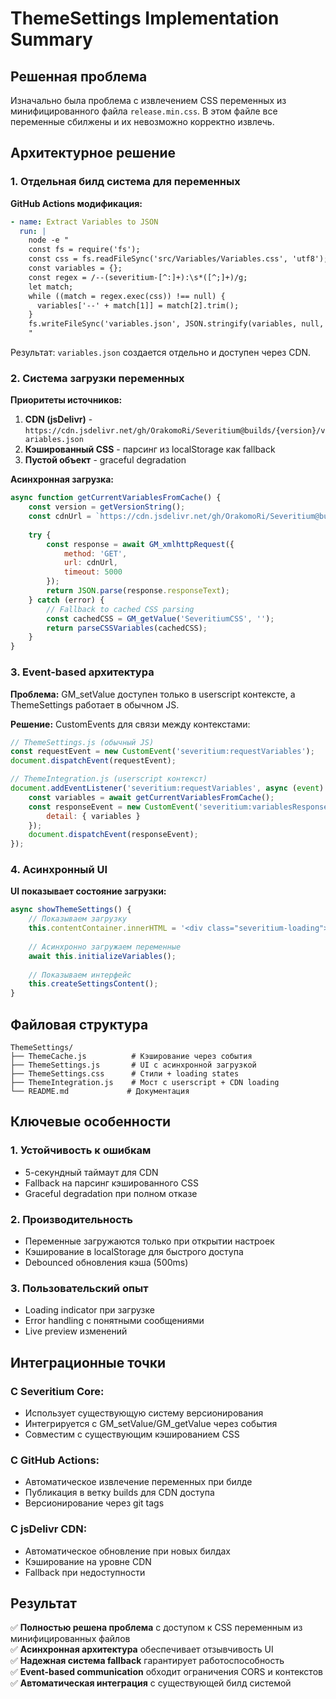 # ThemeSettings Implementation Summary

## Решенная проблема

Изначально была проблема с извлечением CSS переменных из минифицированного файла `release.min.css`. В этом файле все переменные сбилжены и их невозможно корректно извлечь.

## Архитектурное решение

### 1. Отдельная билд система для переменных

**GitHub Actions модификация:**
```yaml
- name: Extract Variables to JSON
  run: |
    node -e "
    const fs = require('fs');
    const css = fs.readFileSync('src/Variables/Variables.css', 'utf8');
    const variables = {};
    const regex = /--(severitium-[^:]+):\s*([^;]+)/g;
    let match;
    while ((match = regex.exec(css)) !== null) {
      variables['--' + match[1]] = match[2].trim();
    }
    fs.writeFileSync('variables.json', JSON.stringify(variables, null, 2));
    "
```

Результат: `variables.json` создается отдельно и доступен через CDN.

### 2. Система загрузки переменных

**Приоритеты источников:**
1. **CDN (jsDelivr)** - `https://cdn.jsdelivr.net/gh/OrakomoRi/Severitium@builds/{version}/variables.json`
2. **Кэшированный CSS** - парсинг из localStorage как fallback
3. **Пустой объект** - graceful degradation

**Асинхронная загрузка:**
```javascript
async function getCurrentVariablesFromCache() {
    const version = getVersionString();
    const cdnUrl = `https://cdn.jsdelivr.net/gh/OrakomoRi/Severitium@builds/${version}/variables.json`;
    
    try {
        const response = await GM_xmlhttpRequest({
            method: 'GET',
            url: cdnUrl,
            timeout: 5000
        });
        return JSON.parse(response.responseText);
    } catch (error) {
        // Fallback to cached CSS parsing
        const cachedCSS = GM_getValue('SeveritiumCSS', '');
        return parseCSSVariables(cachedCSS);
    }
}
```

### 3. Event-based архитектура

**Проблема:** GM_setValue доступен только в userscript контексте, а ThemeSettings работает в обычном JS.

**Решение:** CustomEvents для связи между контекстами:

```javascript
// ThemeSettings.js (обычный JS)
const requestEvent = new CustomEvent('severitium:requestVariables');
document.dispatchEvent(requestEvent);

// ThemeIntegration.js (userscript контекст)
document.addEventListener('severitium:requestVariables', async (event) => {
    const variables = await getCurrentVariablesFromCache();
    const responseEvent = new CustomEvent('severitium:variablesResponse', {
        detail: { variables }
    });
    document.dispatchEvent(responseEvent);
});
```

### 4. Асинхронный UI

**UI показывает состояние загрузки:**
```javascript
async showThemeSettings() {
    // Показываем загрузку
    this.contentContainer.innerHTML = '<div class="severitium-loading">Загрузка настроек темы...</div>';
    
    // Асинхронно загружаем переменные
    await this.initializeVariables();
    
    // Показываем интерфейс
    this.createSettingsContent();
}
```

## Файловая структура

```
ThemeSettings/
├── ThemeCache.js          # Кэширование через события
├── ThemeSettings.js       # UI с асинхронной загрузкой
├── ThemeSettings.css      # Стили + loading states
├── ThemeIntegration.js    # Мост с userscript + CDN loading
└── README.md             # Документация
```

## Ключевые особенности

### 1. Устойчивость к ошибкам
- 5-секундный таймаут для CDN
- Fallback на парсинг кэшированного CSS
- Graceful degradation при полном отказе

### 2. Производительность
- Переменные загружаются только при открытии настроек
- Кэширование в localStorage для быстрого доступа
- Debounced обновления кэша (500ms)

### 3. Пользовательский опыт
- Loading indicator при загрузке
- Error handling с понятными сообщениями
- Live preview изменений

## Интеграционные точки

### С Severitium Core:
- Использует существующую систему версионирования
- Интегрируется с GM_setValue/GM_getValue через события
- Совместим с существующим кэшированием CSS

### С GitHub Actions:
- Автоматическое извлечение переменных при билде
- Публикация в ветку builds для CDN доступа
- Версионирование через git tags

### С jsDelivr CDN:
- Автоматическое обновление при новых билдах
- Кэширование на уровне CDN
- Fallback при недоступности

## Результат

✅ **Полностью решена проблема** с доступом к CSS переменным из минифицированных файлов  
✅ **Асинхронная архитектура** обеспечивает отзывчивость UI  
✅ **Надежная система fallback** гарантирует работоспособность  
✅ **Event-based communication** обходит ограничения CORS и контекстов  
✅ **Автоматическая интеграция** с существующей билд системой

